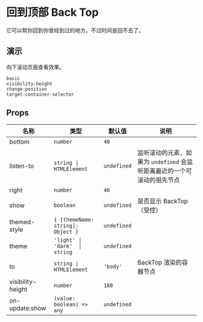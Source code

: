 # 回到顶部 Back Top
<!--single-column-->
它可以帮你回到你曾经到过的地方。不过时间是回不去了。
## 演示
向下滚动页面查看效果。

```demo
basic
visibility-height
change-position
target-container-selector
```

## Props
|名称|类型|默认值|说明|
|-|-|-|-|
|bottom|`number`|`40`||
|listen-to|`string \| HTMLElement`|`undefined`|监听滚动的元素，如果为 `undefined` 会监听距离最近的一个可滚动的祖先节点|
|right|`number`|`40`||
|show|`boolean`|`undefined`|是否显示 BackTop（受控）|
|themed-style|`{ [themeName: string]: Object }`|`undefined`||
|theme|`'light' \| 'dark'  \| string`|`undefined`||
|to|`string \| HTMLElement`|`'body'`|BackTop 渲染的容器节点|
|visibility-height|`number`|`180`||
|on-update:show|`(value: boolean) => any`|`undefined`||